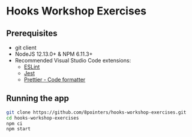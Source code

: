 # Hooks Workshop Exercises

## Prerequisites

- git client
- NodeJS 12.13.0+ & NPM 6.11.3+
- Recommended Visual Studio Code extensions:
  - [ESLint](https://marketplace.visualstudio.com/items?itemName=dbaeumer.vscode-eslint)
  - [Jest](https://marketplace.visualstudio.com/items?itemName=Orta.vscode-jest)
  - [Prettier - Code formatter](https://marketplace.visualstudio.com/items?itemName=esbenp.prettier-vscode)

## Running the app

```bash
git clone https://github.com/8pointers/hooks-workshop-exercises.git
cd hooks-workshop-exercises
npm ci
npm start
```
